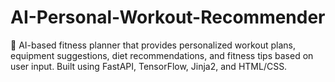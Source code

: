 # AI-Personal-Workout-Recommender
🚀 AI-based fitness planner that provides personalized workout plans, equipment suggestions, diet recommendations, and fitness tips based on user input. Built using FastAPI, TensorFlow, Jinja2, and HTML/CSS.
